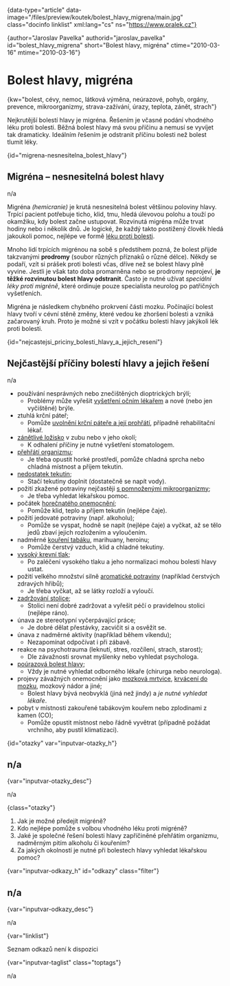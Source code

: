 
{data-type="article" data-image="/files/preview/koutek/bolest\_hlavy\_migrena/main.jpg" class="docinfo linklist" xml:lang="cs" ns="https://www.pralek.cz"}

{author="Jaroslav Pavelka" authorid="jaroslav\_pavelka" id="bolest\_hlavy_migrena" short="Bolest hlavy, migréna" ctime="2010-03-16" mtime="2010-03-16"}

# Bolest hlavy, migréna

<!-- generated attribute kw by user_udpatekw.sh on 2019-01-10, do not edit -->

{kw="bolest, cévy, nemoc, látková výměna, neúrazové, pohyb, orgány, prevence, mikroorganizmy, strava-zažívání, úrazy, teplota, zánět, strach"}

Nejkrutější bolestí hlavy je migréna. Řešením je včasné podání vhodného léku proti bolesti. Běžná bolest hlavy má svou příčinu a nemusí se vyvíjet tak dramaticky. Ideálním řešením je odstranit příčinu bolesti než bolest tlumit léky.

{id="migrena-nesnesitelna\_bolest\_hlavy"}

## Migréna – nesnesitelná bolest hlavy

n/a

Migréna _(hemicranie)_ je krutá nesnesitelná bolest většinou poloviny hlavy. Trpící pacient potřebuje ticho, klid, tmu, hledá úlevovou polohu a touží po okamžiku, kdy bolest začne ustupovat. Rozvinutá migréna může trvat hodiny nebo i několik dnů. Je logické, že každý takto postižený člověk hledá jakoukoli pomoc, nejlépe ve formě [léku proti bolesti][1].

Mnoho lidí trpících migrénou na sobě s předstihem pozná, že bolest přijde takzvanými **prodromy** (soubor různých příznaků o různé délce). Někdy se podaří, vzít si prášek proti bolesti včas, dříve než se bolest hlavy plně vyvine. Jestli je však tato doba promarněna nebo se prodromy neprojeví, **je těžké rozvinutou bolest hlavy odstranit**. Často je nutné užívat _speciální léky proti migréně_, které ordinuje pouze specialista neurolog po patřičných vyšetřeních.

Migréna je následkem chybného prokrvení části mozku. Počínající bolest hlavy tvoří v cévní stěně změny, které vedou ke zhoršení bolesti a vzniká začarovaný kruh. Proto je možné si vzít v počátku bolesti hlavy jakýkoli lék proti bolesti.

{id="nejcastejsi\_priciny\_bolesti\_hlavy\_a\_jejich\_reseni"}

## Nejčastější příčiny bolestí hlavy a jejich řešení

n/a

  * používání nesprávných nebo znečištěných dioptrických brýlí;
      * Problémy může vyřešit [vyšetření očním lékařem][2] a nové (nebo jen vyčištěné) brýle.
  * ztuhlá krční páteř;
      * Pomůže [uvolnění krční páteře a její prohřátí][3], případně rehabilitační lékař.
  * [zánětlivé ložisko][4] v zubu nebo v jeho okolí;
      * K odhalení příčiny je nutné vyšetření stomatologem.
  * [přehřátí organizmu][5];
      * Je třeba opustit horké prostředí, pomůže chladná sprcha nebo chladná místnost a příjem tekutin.
  * [nedostatek tekutin][6];
      * Stačí tekutiny doplnit (dostatečně se napít vody).
  * požití zkažené potraviny nejčastěji [s pomnoženými mikroorganizmy][7];
      * Je třeba vyhledat lékařskou pomoc.
  * počátek [horečnatého onemocnění][5];
      * Pomůže klid, teplo a příjem tekutin (nejlépe čaje).
  * požití jedovaté potraviny (např. alkoholu);
      * Pomůže se vyspat, hodně se napít (nejlépe čaje) a vyčkat, až se tělo jedů zbaví jejich rozložením a vyloučením.
  * nadměrné [kouření tabáku][8], marihuany, heroinu;
      * Pomůže čerstvý vzduch, klid a chladné tekutiny.
  * [vysoký krevní tlak][9];
      * Po zaléčení vysokého tlaku a jeho normalizaci mohou bolesti hlavy ustat.
  * požití velkého množství silně [aromatické potraviny][10] (například čerstvých zdravých hřibů);
      * Je třeba vyčkat, až se látky rozloží a vyloučí.
  * [zadržování stolice][11];
      * Stolici není dobré zadržovat a vyřešit péčí o pravidelnou stolici (nejlépe ráno).
  * únava ze stereotypní vyčerpávající práce;
      * Je dobré dělat přestávky, zacvičit si a osvěžit se.
  * únava z nadměrné aktivity (například během víkendu);
      * Nezapomínat odpočívat i při zábavě.
  * reakce na psychotrauma (leknutí, stres, rozčílení, strach, starost);
      * Dle závažnosti srovnat myšlenky nebo vyhledat psychologa.
  * [poúrazová bolest hlavy][12];
      * Vždy je nutné vyhledat odborného lékaře (chirurga nebo neurologa).
  * projevy závažných onemocnění jako [mozková mrtvice][13], [krvácení do mozku][14], mozkový nádor a jiné;
      * Bolest hlavy bývá neobvyklá (jiná než jindy) a _je nutné vyhledat lékaře_.
  * pobyt v místnosti zakouřené tabákovým kouřem nebo zplodinami z kamen (CO);
      * Pomůže opustit místnost nebo řádně vyvětrat (případně požádat vrchního, aby pustil klimatizaci).

{id="otazky" var="inputvar-otazky_h"}

## n/a

{var="inputvar-otazky_desc"}

n/a

{class="otazky"}

  1. Jak je možné předejít migréně?
  2. Kdo nejlépe pomůže s volbou vhodného léku proti migréně?
  3. Jaké je společné řešení bolesti hlavy zapříčiněné přehřátím organizmu, nadměrným pitím alkoholu či kouřením?
  4. Za jakých okolností je nutné při bolestech hlavy vyhledat lékařskou pomoc?

{var="inputvar-odkazy_h" id="odkazy" class="filter"}

## n/a

{var="inputvar-odkazy_desc"}

n/a

{var="linklist"}

Seznam odkazů není k dispozici

{var="inputvar-taglist" class="toptags"}

n/a

 [1]: leky_proti_bolesti
 [2]: nalehavost_lekarskeho_vysetreni
 [3]: bolesti_v_zadech_houser
 [4]: lecba_zanetu
 [5]: teplota
 [6]: vodni_rezim
 [7]: mikroorganizmy
 [8]: koureni_cigaret
 [9]: krevni_tlak
 [10]: stravovaci_navyky
 [11]: krvaceni_z_konecniku
 [12]: otres_mozku
 [13]: iktus
 [14]: subduralni_hematom

